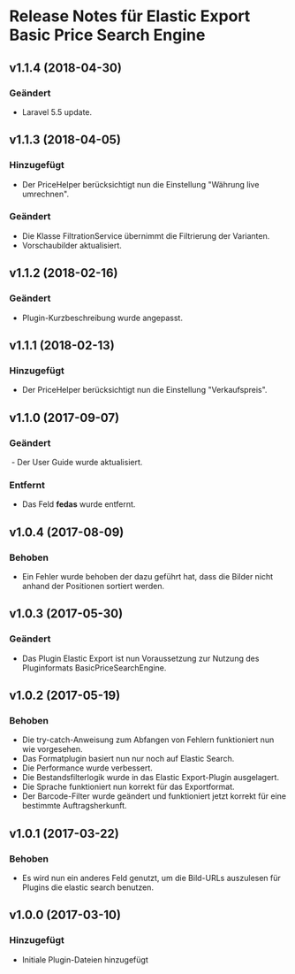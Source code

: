 # Release Notes für Elastic Export Basic Price Search Engine

## v1.1.4 (2018-04-30)

### Geändert
- Laravel 5.5 update.

## v1.1.3 (2018-04-05)

### Hinzugefügt
- Der PriceHelper berücksichtigt nun die Einstellung "Währung live umrechnen".

### Geändert
- Die Klasse FiltrationService übernimmt die Filtrierung der Varianten.
- Vorschaubilder aktualisiert. 

## v1.1.2 (2018-02-16)

### Geändert
- Plugin-Kurzbeschreibung wurde angepasst.

## v1.1.1 (2018-02-13)

### Hinzugefügt
- Der PriceHelper berücksichtigt nun die Einstellung "Verkaufspreis".

## v1.1.0 (2017-09-07)

### Geändert
 - Der User Guide wurde aktualisiert.

### Entfernt
- Das Feld <b>fedas</b> wurde entfernt.

## v1.0.4 (2017-08-09)  

### Behoben 
- Ein Fehler wurde behoben der dazu geführt hat, dass die Bilder nicht anhand der Positionen sortiert werden.

## v1.0.3 (2017-05-30)

### Geändert
- Das Plugin Elastic Export ist nun Voraussetzung zur Nutzung des Pluginformats BasicPriceSearchEngine.

## v1.0.2 (2017-05-19)

### Behoben
- Die try-catch-Anweisung zum Abfangen von Fehlern funktioniert nun wie vorgesehen.
- Das Formatplugin basiert nun nur noch auf Elastic Search.
- Die Performance wurde verbessert.
- Die Bestandsfilterlogik wurde in das Elastic Export-Plugin ausgelagert.
- Die Sprache funktioniert nun korrekt für das Exportformat.
- Der Barcode-Filter wurde geändert und funktioniert jetzt korrekt für eine bestimmte Auftragsherkunft.

## v1.0.1 (2017-03-22)

### Behoben
- Es wird nun ein anderes Feld genutzt, um die Bild-URLs auszulesen für Plugins die elastic search benutzen.

## v1.0.0 (2017-03-10)

### Hinzugefügt
- Initiale Plugin-Dateien hinzugefügt
